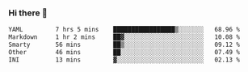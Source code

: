 ### Hi there 👋

<!--
**urzz/urzz** is a ✨ _special_ ✨ repository because its `README.md` (this file) appears on your GitHub profile.

Here are some ideas to get you started:

- 🔭 I’m currently working on ...
- 🌱 I’m currently learning ...
- 👯 I’m looking to collaborate on ...
- 🤔 I’m looking for help with ...
- 💬 Ask me about ...
- 📫 How to reach me: ...
- 😄 Pronouns: ...
- ⚡ Fun fact: ...
-->

<!--START_SECTION:waka-->

```txt
YAML         7 hrs 5 mins    █████████████████▒░░░░░░░   68.96 %
Markdown     1 hr 2 mins     ██▓░░░░░░░░░░░░░░░░░░░░░░   10.08 %
Smarty       56 mins         ██▒░░░░░░░░░░░░░░░░░░░░░░   09.12 %
Other        46 mins         ██░░░░░░░░░░░░░░░░░░░░░░░   07.49 %
INI          13 mins         ▓░░░░░░░░░░░░░░░░░░░░░░░░   02.13 %
```

<!--END_SECTION:waka-->
